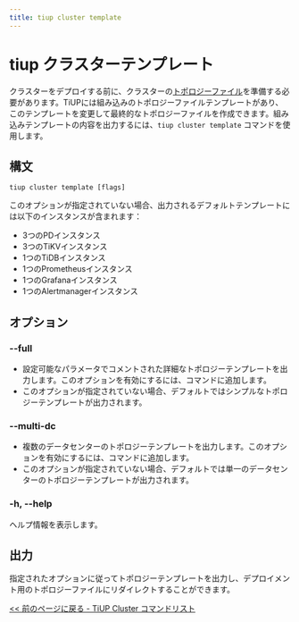 ```yaml
---
title: tiup cluster template
---
```


# tiup クラスターテンプレート

クラスターをデプロイする前に、クラスターの[トポロジーファイル](/tiup/tiup-cluster-topology-reference.md)を準備する必要があります。TiUPには組み込みのトポロジーファイルテンプレートがあり、このテンプレートを変更して最終的なトポロジーファイルを作成できます。組み込みテンプレートの内容を出力するには、`tiup cluster template` コマンドを使用します。

## 構文

```shell
tiup cluster template [flags]
```

このオプションが指定されていない場合、出力されるデフォルトテンプレートには以下のインスタンスが含まれます：

- 3つのPDインスタンス
- 3つのTiKVインスタンス
- 1つのTiDBインスタンス
- 1つのPrometheusインスタンス
- 1つのGrafanaインスタンス
- 1つのAlertmanagerインスタンス

## オプション

### --full

- 設定可能なパラメータでコメントされた詳細なトポロジーテンプレートを出力します。このオプションを有効にするには、コマンドに追加します。
- このオプションが指定されていない場合、デフォルトではシンプルなトポロジーテンプレートが出力されます。

### --multi-dc

- 複数のデータセンターのトポロジーテンプレートを出力します。このオプションを有効にするには、コマンドに追加します。
- このオプションが指定されていない場合、デフォルトでは単一のデータセンターのトポロジーテンプレートが出力されます。

### -h, --help

ヘルプ情報を表示します。

## 出力

指定されたオプションに従ってトポロジーテンプレートを出力し、デプロイメント用のトポロジーファイルにリダイレクトすることができます。

[<< 前のページに戻る - TiUP Cluster コマンドリスト](/tiup/tiup-component-cluster.md#command-list)